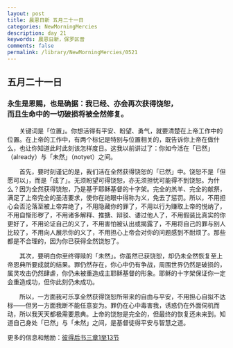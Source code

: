 ```yaml
---
layout: post
title: 晨恩日新 五月二十一日
categories: NewMorningMercies
description: day 21
keywords: 晨恩日新，保罗区普
comments: false
permalink: /library/NewMorningMercies/0521
---
```


## 五月二十一日

### 永生是恩赐，也是确据：我已经、亦会再次获得饶恕， <br> 而且生命中的一切破损将被全然修复。

&emsp;&emsp;关键词是「位置」。你想活得有平安、盼望、勇气，就要清楚在上帝工作中的位置。在上帝的工作中，有两个标记是特别与位置相关的，既告诉你上帝在做什么，也让你知道此时此刻该怎样度日。这我以前讲过了：你如今活在「已然」（already）与「未然」（notyet）之间。

&emsp;&emsp;首先，要时刻谨记的是，我们活在全然获得饶恕的「已然」中。饶恕不是「但愿可以」，而是「成了」。无须盼望可得饶恕，亦无须担忧可能得不到饶恕。为什么？因为全然获得饶恕，乃是基于耶稣基督的十字架。完全的羔羊、完全的献祭，满足了上帝完全的圣洁要求，使你在祂眼中得称为义，免去了惩罚。所以，不用担心会否沦落至被上帝弃绝了，不用隐藏你的罪了，不用以行为赚取上帝的悦纳了，不用自惭形秽了，不用诸多解释、推搪、辩驳、诿过他人了，不用假装比真实的你更好了，不用论证自己的义了，不用害怕被认出或揭露了，不用将自己的罪与别人比较了，不用向人展示你的义了，不用担心上帝会对你的问题感到不耐烦了。那些都是不合理的，因为你已获得全然饶恕了。

&emsp;&emsp;其次，要明白你至终得赎的「未然」。你虽然已获饶恕，却仍未全然恢复至上帝恩典所要成就的结果。罪仍然存在，你心中仍有争战，周围世界仍然是破损的，属灵攻击仍然肆虐，你仍未被重造成主耶稣基督的形象。耶稣的十字架保证你一定会重造成功，但你此刻仍未成功。

&emsp;&emsp;所以，一方面我可乐享全然获得饶恕所带来的自由与平安，不用担心自拟不达标——但另一方面我断不能任意妄为。罪仍在心中毒害我，诱惑仍在外面伺机而动，所以我天天都极需要恩典。上帝的饶恕是完全的，但最终的恢复还未来到。知道自己身处「已然」与「未然」之间，是基督徒得平安与智慧之道。

更多的信息和勉励：[彼得后书三章1至13节]()
